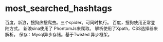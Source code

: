# most_searched_hashtags
百度，新浪，搜狗热搜爬虫。三个spider。可同时执行。
百度，搜狗使用正常登陆方式。
新浪sina使用了 PhontomJs来爬取。
解析使用了Xpath，CSS选择器来解析。
保存：Mysql异步存储。基于Twisted 异步框架。
